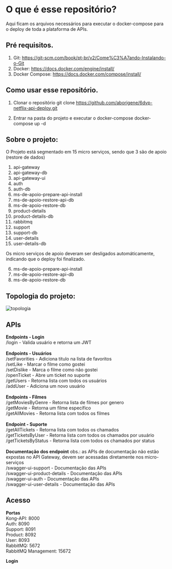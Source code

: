# O que é esse repositório?

Aqui ficam os arquivos necessários para executar o docker-compose para o deploy de toda a plataforma de APIs.

## Pré requisitos.

1. Git: https://git-scm.com/book/pt-br/v2/Come%C3%A7ando-Instalando-o-Git
2. Docker: https://docs.docker.com/engine/install/
3. Docker Compose: https://docs.docker.com/compose/install/


## Como usar esse repositório.

1. Clonar o repositório
git clone https://github.com/aborigene/6dvp-netflix-api-deploy.git

2. Entrar na pasta do projeto e executar o docker-compose
docker-compose up -d

## Sobre o projeto:

O Projeto está segmentado em 15 micro serviços, sendo que 3 são de apoio (restore de dados)

1. api-gateway
2. api-gateway-db
3. api-gateway-ui
4. auth
5. auth-db
6. ms-de-apoio-prepare-api-install
7. ms-de-apoio-restore-api-db
8. ms-de-apoio-restore-db    
9. product-details           
10. product-details-db        
11. rabbitmq
12. support 
13. support-db
14. user-details
15. user-details-db

Os micro serviços de apoio deveram ser desligados automáticamente, indicando que o deploy foi finalizado.

6. ms-de-apoio-prepare-api-install
7. ms-de-apoio-restore-api-db
8. ms-de-apoio-restore-db 

## Topologia do projeto:

<img src="https://readme-image.s3.amazonaws.com/6dvp-netflix.jpg" alt="topologia"/>

## APIs

<b>Endpoints - Login</b><br>
/login - Valida usuário e retorna um JWT<br>
<br>
<b>Endpoints - Usuários</b><br>
/setFavorities - Adiciona titulo na lista de favoritos<br>
/setLike - Marcar o filme como gostei<br>
/setDislike - Marca o filme como não gostei<br>
/openTicket - Abre um ticket no suporte<br>
/getUsers - Retorna lista com todos os usuários<br>
/addUser - Adiciona um novo usuário<br>
<br>
<b>Endpoints - Filmes</b><br>
/getMoviesByGenre - Retorna lista de filmes por genero<br>
/getMovie - Retorna um filme específico<br>
/getAllMovies - Retorna lista com todos os filmes<br>
<br>
<b>Endpoint - Suporte</b><br>
/getAllTickets - Retorna lista com todos os chamados<br>
/getTicketsByUser - Retorna lista com todos os chamados por usuário<br>
/getTicketsByStatus - Retorna lista com todos os chamados por status<br>
<br>
<b>Documentação dos endpoint</b> obs.: as APIs de documentação não estão expostas no API Gateway, devem ser acessadas diretamente nos micro-serviços<br>
/swagger-ui-support - Documentação das APIs<br>
/swagger-ui-product-details - Documentação das APIs<br>
/swagger-ui-auth - Documentação das APIs<br>
/swagger-ui-user-details - Documentação das APIs<br>

## Acesso

<b>Portas</b><br>
Kong-API: 8000<br>
Auth: 8090<br>
Support: 8091<br>
Product: 8092<br>
User: 8093<br>
RabbitMQ: 5672<br>
RabbitMQ Management: 15672<br>
 
<b>Login</b><br>
